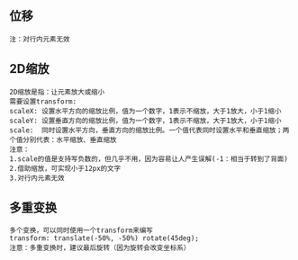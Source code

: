 ## 位移
    注：对行内元素无效
## 2D缩放
    2D缩放是指：让元素放大或缩小
    需要设置transform:
    scaleX: 设置水平方向的缩放比例，值为一个数字，1表示不缩放，大于1放大，小于1缩小
    scaleY: 设置垂直方向的缩放比例，值为一个数字，1表示不缩放，大于1放大，小于1缩小
    scale:  同时设置水平方向，垂直方向的缩放比例。一个值代表同时设置水平和垂直缩放；两个值分别代表：水平缩放、垂直缩放
    注意：
    1.scale的值是支持写负数的，但几乎不用，因为容易让人产生误解(-1：相当于转到了背面)
    2.借助缩放，可实现小于12px的文字
    3.对行内元素无效

## 多重变换
    多个变换，可以同时使用一个transform来编写
    transform: translate(-50%, -50%) rotate(45deg);
    注意：多重变换时，建议最后旋转（因为旋转会改变坐标系）